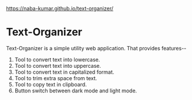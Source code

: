 https://naba-kumar.github.io/text-organizer/
# Text-Organizer
Text-Organizer is a simple utility web application. That provides features--
1. Tool to convert text into lowercase.
2. Tool to convert text into uppercase.
3. Tool to convert text in capitalized format.
4. Tool to trim extra space from text.
5. Tool to copy text in clipboard.
6. Button switch between dark mode and light mode.
